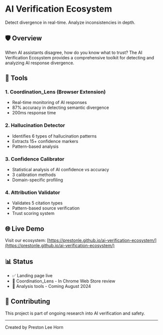 # AI Verification Ecosystem

Detect divergence in real-time. Analyze inconsistencies in depth.

## 🛡️ Overview

When AI assistants disagree, how do you know what to trust? The AI Verification Ecosystem provides a comprehensive toolkit for detecting and analyzing AI response divergence.

## 🚀 Tools

### 1. Coordination_Lens (Browser Extension)
- Real-time monitoring of AI responses
- 87% accuracy in detecting semantic divergence
- 200ms response time

### 2. Hallucination Detector
- Identifies 6 types of hallucination patterns
- Extracts 15+ confidence markers
- Pattern-based analysis

### 3. Confidence Calibrator
- Statistical analysis of AI confidence vs accuracy
- 3 calibration methods
- Domain-specific profiling

### 4. Attribution Validator
- Validates 5 citation types
- Pattern-based source verification
- Trust scoring system

## 🌐 Live Demo

Visit our ecosystem: [https://prestonle.github.io/ai-verification-ecosystem/](https://prestonle.github.io/ai-verification-ecosystem/)

## 📊 Status

- ✅ Landing page live
- 🚧 Coordination_Lens - In Chrome Web Store review
- 🚧 Analysis tools - Coming August 2024

## 🤝 Contributing

This project is part of ongoing research into AI verification and safety.

---

Created by Preston Lee Horn
